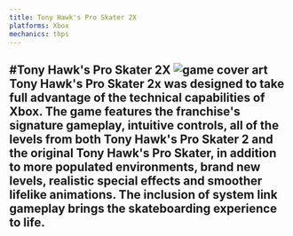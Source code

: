 ```yaml
---
title: Tony Hawk's Pro Skater 2X
platforms: Xbox
mechanics: thps
---
```

#Tony Hawk's Pro Skater 2X
![game cover art](//images.igdb.com/igdb/image/upload/t_thumb/ovv7t3mh8jhhglxwgc4j.jpg "Logo Title Text 1")
Tony Hawk's Pro Skater 2x was designed to take full advantage of the technical capabilities of Xbox. The game features the franchise's signature gameplay, intuitive controls, all of the levels from both Tony Hawk's Pro Skater 2 and the original Tony Hawk's Pro Skater, in addition to more populated environments, brand new levels, realistic special effects and smoother lifelike animations. The inclusion of system link gameplay brings the skateboarding experience to life.
-
